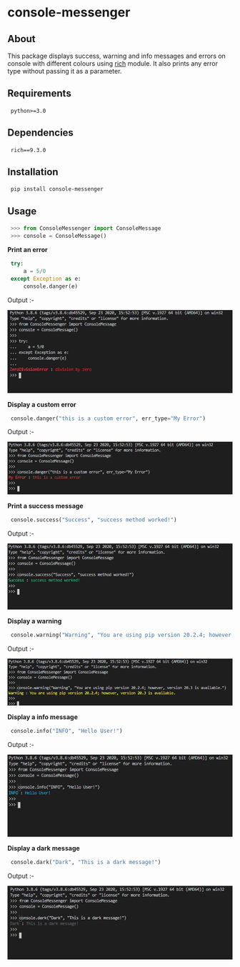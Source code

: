 # console-messenger

## About
This package displays success, warning and info messages and errors on console with different colours using [rich](https://pypi.org/project/rich/) module. It also prints any error type without passing it as a parameter.

## Requirements
```shell
 python>=3.0
```

## Dependencies
```shell
 rich==9.3.0
```

## Installation
```shell
 pip install console-messenger
```

## Usage
```python
 >>> from ConsoleMessenger import ConsoleMessage
 >>> console = ConsoleMessage()
```

**Print an error**
```python
 try:
     a = 5/0
 except Exception as e:
     console.danger(e)
```

Output :-

![Broken Image](https://raw.githubusercontent.com/Ajay2810-hub/console-messenger/main/images/img.png)

**Display a custom error**
```python
 console.danger("this is a custom error", err_type="My Error")
```

Output :-

![Broken Image](https://raw.githubusercontent.com/Ajay2810-hub/console-messenger/main/images/img1.png)

**Print a success message**
```python
 console.success("Success", "success method worked!")
```

Output :-

![Broken Image](https://raw.githubusercontent.com/Ajay2810-hub/console-messenger/main/images/img2.png)

**Display a warning**
```python
 console.warning("Warning", "You are using pip version 20.2.4; however, version 20.3 is available.")
```

Output :-

![Broken Image](https://raw.githubusercontent.com/Ajay2810-hub/console-messenger/main/images/img3.png)

**Display a info message**
```python
 console.info("INFO", "Hello User!")
```

Output :-

![Broken Image](https://raw.githubusercontent.com/Ajay2810-hub/console-messenger/main/images/img4.png)

**Display a dark message**
```python
 console.dark("Dark", "This is a dark message!")
```

Output :-

![Broken Image](https://raw.githubusercontent.com/Ajay2810-hub/console-messenger/main/images/img5.png)
